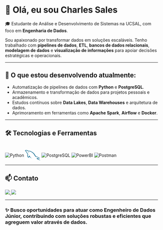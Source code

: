 # 👋 Olá, eu sou Charles Sales

🎓 Estudante de Análise e Desenvolvimento de Sistemas na UCSAL, com foco em **Engenharia de Dados**.

Sou apaixonado por transformar dados em soluções escaláveis. Tenho trabalhado com **pipelines de dados**, **ETL**, **bancos de dados relacionais**, **modelagem de dados** e **visualização de informações** para apoiar decisões estratégicas e operacionais.  

---

## 🚀 O que estou desenvolvendo atualmente:

- Automatização de pipelines de dados com **Python** e **PostgreSQL**.
- Armazenamento e transformação de dados para projetos pessoais e acadêmicos.
- Estudos contínuos sobre **Data Lakes**, **Data Warehouses** e arquitetura de dados.
- Aprimoramento em ferramentas como **Apache Spark**, **Airflow** e **Docker**.

---

## 🛠️ Tecnologias e Ferramentas

<div style="display: inline_block"><br>
  <img align="center" alt="Python" height="35" width="50" src="https://cdn.jsdelivr.net/gh/devicons/devicon@latest/icons/python/python-original.svg" />
  <img align="center" alt="MySQL" height="35" width="50" src="https://raw.githubusercontent.com/devicons/devicon/master/icons/mysql/mysql-original.svg" />
  <img align="center" alt="PostgreSQL" height="35" width="50" src="https://cdn.jsdelivr.net/gh/devicons/devicon@latest/icons/postgresql/postgresql-original-wordmark.svg" />
  <img align="center" alt="PowerBI" height="35" width="40" src="https://www.svgrepo.com/show/353904/power-bi.svg" />
  <img align="center" alt="Postman" height="35" width="40" src="https://cdn.jsdelivr.net/gh/devicons/devicon@latest/icons/postman/postman-original-wordmark.svg" />
</div>

---

## 📫 Contato

<div>
  <a href="https://www.linkedin.com/in/c-henrique-sales/" target="_blank">
    <img src="https://img.shields.io/badge/-LinkedIn-%230077B5?style=for-the-badge&logo=linkedin&logoColor=white" />
  </a>
  <a href="mailto:salleshenrique13@gmail.com">
    <img src="https://img.shields.io/badge/-Gmail-%23333?style=for-the-badge&logo=gmail&logoColor=white" />
  </a>
</div>

---

### ✨ Busco oportunidades para atuar como **Engenheiro de Dados Júnior**, contribuindo com soluções robustas e eficientes que agreguem valor através de dados.
